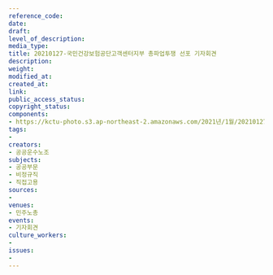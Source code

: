 ```yaml
---
reference_code: 
date: 
draft: 
level_of_description: 
media_type: 
title: 20210127-국민건강보험공단고객센터지부 총파업투쟁 선포 기자회견
description: 
weight: 
modified_at: 
created_at: 
link: 
public_access_status: 
copyright_status: 
components:
- https://kctu-photo.s3.ap-northeast-2.amazonaws.com/2021년/1월/20210127-국민건강보험공단고객센터지부+총파업투쟁+선포+기자회견/_1DX8386.jpg
tags:
- 
creators:
- 공공운수노조
subjects:
- 공공부문
- 비정규직
- 직접고용
sources:
- 
venues:
- 민주노총
events:
- 기자회견
culture_workers:
- 
issues:
- 
---
```

